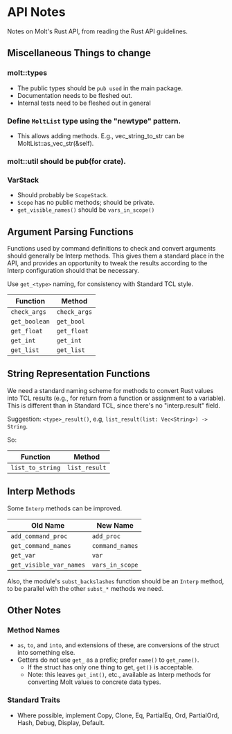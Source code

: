 # API Notes

Notes on Molt's Rust API, from reading the Rust API guidelines.

## Miscellaneous Things to change

### molt::types

* The public types should be `pub used` in the main package.
* Documentation needs to be fleshed out.
* Internal tests need to be fleshed out in general

### Define `MoltList` type using the "newtype" pattern.

* This allows adding methods.  E.g., vec_string_to_str can be
  MoltList::as_vec_str(&self).

### molt::util should be pub(for crate).

### VarStack

* Should probably be `ScopeStack`.
* `Scope` has no public methods; should be private.
* `get_visible_names()` should be `vars_in_scope()`

## Argument Parsing Functions

Functions used by command definitions to check and convert arguments should
generally be Interp methods.  This gives them a standard place in the API,
and provides an opportunity to tweak the results according to the Interp
configuration should that be necessary.

Use `get_<type>` naming, for consistency with Standard TCL style.

| Function      | Method       |
| ------------- | ------------ |
| `check_args`  | `check_args` |
| `get_boolean` | `get_bool`   |
| `get_float`   | `get_float`  |
| `get_int`     | `get_int`    |
| `get_list`    | `get_list`   |

## String Representation Functions

We need a standard naming scheme for methods to convert Rust values into TCL
results (e.g., for return from a function or assignment to a variable).
This is different than in Standard TCL, since there's no "interp.result"
field.

Suggestion: `<type>_result()`, e.g, `list_result(list: Vec<String>) -> String`.

So:

| Function          | Method        |
| ----------------- | ------------- |
| `list_to_string`  | `list_result` |

## Interp Methods

Some `Interp` methods can be improved.

| Old Name                | New Name                   |
| ----------------------- | -------------------------- |
| `add_command_proc`      | `add_proc`                 |
| `get_command_names`     | `command_names`            |
| `get_var`               | `var`                      |
| `get_visible_var_names` | `vars_in_scope`            |

Also, the module's `subst_backslashes` function should be an
`Interp` method, to be parallel with the other `subst_*` methods
we need.

## Other Notes

### Method Names

* `as`, `to`, and `into`, and extensions of these, are conversions of the
  struct into something else.
* Getters do not use `get_` as a prefix; prefer `name()` to `get_name()`.
  * If the struct has only one thing to get, `get()` is acceptable.
  * Note: this leaves `get_int()`, etc., available as Interp methods for
    converting Molt values to concrete data types.

### Standard Traits

* Where possible, implement Copy, Clone, Eq, PartialEq, Ord, PartialOrd, Hash,
  Debug, Display, Default.
